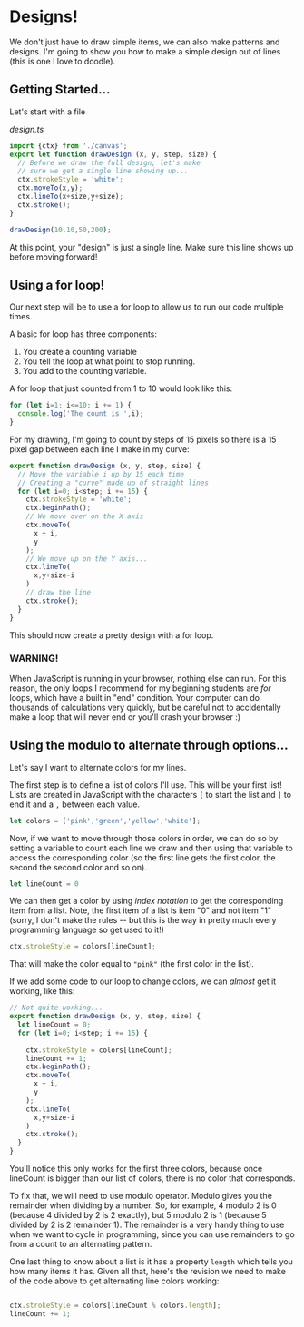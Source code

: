 # Designs!

We don't just have to draw simple items, we can also make patterns and designs. I'm going to show you how to make a simple design out of lines (this is one I love to doodle).

## Getting Started...
Let's start with a file

*design.ts*
```typescript
import {ctx} from './canvas';
export let function drawDesign (x, y, step, size) {
  // Before we draw the full design, let's make
  // sure we get a single line showing up...
  ctx.strokeStyle = 'white';
  ctx.moveTo(x,y);
  ctx.lineTo(x+size,y+size);
  ctx.stroke();
}

drawDesign(10,10,50,200);
```

At this point, your "design" is just a single line.
Make sure this line shows up before moving forward!

## Using a for loop!
Our next step will be to use a for loop to allow us
to run our code multiple times.

A basic for loop has three components:
1. You create a counting variable
2. You tell the loop at what point to stop running.
3. You add to the counting variable.

A for loop that just counted from 1 to 10 would look like this:
```typescript
for (let i=1; i<=10; i += 1) {
  console.log('The count is ',i);
}
```

For my drawing, I'm going to count by steps of 15 pixels
so there is a 15 pixel gap between each line I make in my curve:

```typescript
export function drawDesign (x, y, step, size) {  
  // Move the variable i up by 15 each time
  // Creating a "curve" made up of straight lines
  for (let i=0; i<step; i += 15) {
    ctx.strokeStyle = 'white';
    ctx.beginPath();
    // We move over on the X axis
    ctx.moveTo(
      x + i,
      y
    );
    // We move up on the Y axis...
    ctx.lineTo(
      x,y+size-i
    )
    // draw the line
    ctx.stroke();    
  }
}
```

This should now create a pretty design with a for loop.

### WARNING!

When JavaScript is running in your browser, nothing else can run. For this reason, the only loops I recommend for my beginning students are *for* loops, which have a built in "end" condition. Your computer can do thousands of calculations very quickly, but be careful not to accidentally make a loop that will never end or you'll crash your browser :)

## Using the modulo to alternate through options...

Let's say I want to alternate colors for my lines.

The first step is to define a list of colors I'll use. This will be
your first list! Lists are created in JavaScript with the characters `[` to start the list and `]` to end it and a `,` between each value.

```typescript
let colors = ['pink','green','yellow','white'];
```

Now, if we want to move through those colors in order,
we can do so by setting a variable to count each line we draw and 
then using that variable to access the corresponding color (so the first line gets the first color, the second the second color and so on).

```javascript
let lineCount = 0
```

We can then get a color by using *index notation* to get the corresponding item from a list. Note, the first item of a list 
is item "0" and not item "1" (sorry, I don't make the rules -- but this 
is the way in pretty much every programming language so get used to it!)
```javascript
ctx.strokeStyle = colors[lineCount];
```

That will make the color equal to `"pink"` (the first color in the list).

If we add some code to our loop to change colors, we can *almost* get it working, like this:

```typescript
// Not quite working...
export function drawDesign (x, y, step, size) {  
  let lineCount = 0;
  for (let i=0; i<step; i += 15) {
    
    ctx.strokeStyle = colors[lineCount];
    lineCount += 1;
    ctx.beginPath();
    ctx.moveTo(
      x + i,
      y
    );
    ctx.lineTo(
      x,y+size-i
    )
    ctx.stroke();    
  }
}
```

You'll notice this only works for the first three colors, because once lineCount is bigger than our list of colors, there is no color that corresponds.

To fix that, we will need to use modulo operator. Modulo gives you the remainder when dividing by a number. So, for example, 4 modulo 2 is 0 (because 4 divided by 2 is 2 exactly), but 5 modulo 2 is 1 (because 5 divided by 2 is 2 remainder 1). The remainder is a very handy thing to use when we want to cycle in programming, since you can use remainders to go from a count to an alternating pattern.

One last thing to know about a list is it has a property `length` which tells you how many items it has. Given all that, here's the revision we need to make of the code above to get alternating line colors working:

```typescript

ctx.strokeStyle = colors[lineCount % colors.length];
lineCount += 1;
```
